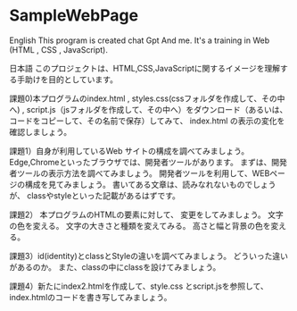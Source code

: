 # SampleWebPage
English
This program is created chat Gpt And me.
It's a training in Web (HTML , CSS , JavaScript).

日本語
このプロジェクトは、HTML,CSS,JavaScriptに関するイメージを理解する手助けを目的としています。

課題0)本プログラムのindex.html , styles.css(cssフォルダを作成して、その中へ) , script.js（jsフォルダを作成して、その中へ）をダウンロード（あるいは、コードをコピーして、その名前で保存）してみて、
index.html の表示の変化を確認しましょう。

課題1）自身が利用しているWeb サイトの構成を調べてみましょう。
Edge,Chromeといったブラウザでは、開発者ツールがあります。
まずは、開発者ツールの表示方法を調べてみましょう。
開発者ツールを利用して、WEBページの構成を見てみましょう。
書いてある文章は、読みなれないものでしょうが、
classやstyleといった記載があるはずです。

課題2）
本プログラムのHTMLの要素に対して、
変更をしてみましょう。
文字の色を変える。
文字の大きさと種類を変えてみる。
高さと幅と背景の色を変える。

課題3）id(identity)とclassとStyleの違いを調べてみましょう。
どういった違いがあるのか。
また、classの中にclassを設けてみましょう。

課題4）新たにindex2.htmlを作成して、style.css とscript.jsを参照して、index.htmlのコードを書き写してみましょう。
